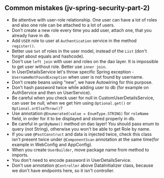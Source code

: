 ## Common mistakes (jv-spring-security-part-2)

* Be attentive with user-role relationship. One user can have a lot of roles and also one role can be attached to a lot of users.
* Don’t create a new role every time you add user, attach one, that you already have in db.
* Add `USER` role to user at `Authentication` service in the method `register()`.
* Better use `Set` of roles in the user model, instead of the `List` (don't forget about equals and hashcode).
* Don't use `left join` with user and roles on the dao layer. It is impossible to get user without role. Better use `inner join`.
* In UserDetailsService let's throw specific Spring exception - `UsernameNotFoundException` when user is not found by username.
* Don’t create beans using “new”, we have Autowiring for this purpose.
* Don’t hash password twice while adding user to db (for example on AuthService and then on UserService).
* Be careful when you check user for null in CustomUserDetailsService, can user be null, when we get him using `Optional.get()` or `Optional.orElseThrow()`?
* Use annotation `@Enumerated(value = EnumType.STRING)` for `roleName` field, in order for it
to be displayed and stored properly in db.
* Be careful in `getByName()` method on dao layer! You should pass enum to query (not String), 
otherwise you won't be able to get Role by name.
* If you use `@PostConstruct` and data is injected twice, check this class isn't present twice under
`@ComponentScan` annotation at the same time(for example in WebConfig and AppConfig).
* When you create `UserBuilder`, move package name from method to imports.
* You don't need to encode password in UserDetailsService.
* Don't use annotation `@Controller` above DataInitializer class, because we don't have endpoints here, so it isn't controller.
